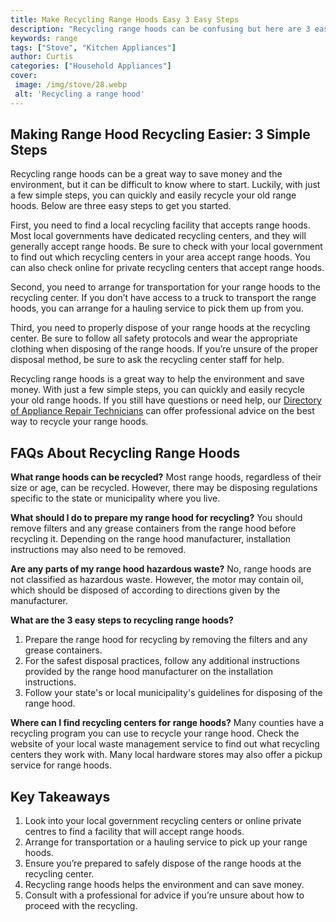 ```yaml
---
title: Make Recycling Range Hoods Easy 3 Easy Steps
description: "Recycling range hoods can be confusing but here are 3 easy steps to make the process simpler Find out more to make your contribution to sustainability an easier experience"
keywords: range
tags: ["Stove", "Kitchen Appliances"]
author: Curtis
categories: ["Household Appliances"]
cover: 
 image: /img/stove/28.webp
 alt: 'Recycling a range hood'
---
```

## Making Range Hood Recycling Easier: 3 Simple Steps

Recycling range hoods can be a great way to save money and the environment, but it can be difficult to know where to start. Luckily, with just a few simple steps, you can quickly and easily recycle your old range hoods. Below are three easy steps to get you started.

First, you need to find a local recycling facility that accepts range hoods. Most local governments have dedicated recycling centers, and they will generally accept range hoods. Be sure to check with your local government to find out which recycling centers in your area accept range hoods. You can also check online for private recycling centers that accept range hoods.

Second, you need to arrange for transportation for your range hoods to the recycling center. If you don’t have access to a truck to transport the range hoods, you can arrange for a hauling service to pick them up from you.

Third, you need to properly dispose of your range hoods at the recycling center. Be sure to follow all safety protocols and wear the appropriate clothing when disposing of the range hoods. If you’re unsure of the proper disposal method, be sure to ask the recycling center staff for help.

Recycling range hoods is a great way to help the environment and save money. With just a few simple steps, you can quickly and easily recycle your old range hoods. If you still have questions or need help, our [Directory of Appliance Repair Technicians](./pages/appliance-repair-technicians) can offer professional advice on the best way to recycle your range hoods.

## FAQs About Recycling Range Hoods

**What range hoods can be recycled?**
Most range hoods, regardless of their size or age, can be recycled. However, there may be disposing regulations specific to the state or municipality where you live.

**What should I do to prepare my range hood for recycling?**
You should remove filters and any grease containers from the range hood before recycling it. Depending on the range hood manufacturer, installation instructions may also need to be removed.

**Are any parts of my range hood hazardous waste?**
No, range hoods are not classified as hazardous waste. However, the motor may contain oil, which should be disposed of according to directions given by the manufacturer.

**What are the 3 easy steps to recycling range hoods?**
1. Prepare the range hood for recycling by removing the filters and any grease containers.
2. For the safest disposal practices, follow any additional instructions provided by the range hood manufacturer on the installation instructions.
3. Follow your state's or local municipality's guidelines for disposing of the range hood.

**Where can I find recycling centers for range hoods?**
Many counties have a recycling program you can use to recycle your range hood. Check the website of your local waste management service to find out what recycling centers they work with. Many local hardware stores may also offer a pickup service for range hoods.

## Key Takeaways 
1. Look into your local government recycling centers or online private centres to find a facility that will accept range hoods. 
2. Arrange for transportation or a hauling service to pick up your range hoods.
3. Ensure you’re prepared to safely dispose of the range hoods at the recycling center. 
4. Recycling range hoods helps the environment and can save money. 
5. Consult with a professional for advice if you’re unsure about how to proceed with the recycling.
